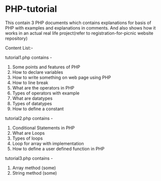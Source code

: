 # PHP-tutorial
This contain 3 PHP documents which contains explanations for basis of PHP with examples and explanations in comments.
And also shows how it works in an actual real life project(refer to registration-for-picnic website repository)

Content List:-

tutorial1.php contains -
1. Some points and features of PHP
2. How to declare variables 
3. How to write something on web page using PHP
4. How to line break
5. What are the operators in PHP
6. Types of operators with example
7. What are datatypes
8. Types of datatypes
9. How to define a constant

tutorial2.php contains -
1. Conditional Statements in PHP
2. What are Loops 
3. Types of loops
4. Loop for array with implementation
5. How to define a user defined function in PHP

tutorial3.php contains - 
1. Array method (some)
2. String method (some)
